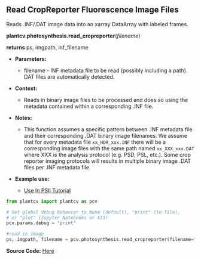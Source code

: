 ## Read CropReporter Fluorescence Image Files

Reads .INF/.DAT image data into an xarray DataArray with labeled frames. 

**plantcv.photosynthesis.read_cropreporter**(*filename*)

**returns** ps, imgpath, inf_filename

- **Parameters:**
    - filename - INF metadata file to be read (possibly including a path). DAT files are automatically detected.
    
- **Context:**
    - Reads in binary image files to be processed and does so using the metadata contained within a corresponding .INF file.
- **Notes:**
    - This function assumes a specific pattern between .INF metadata file and their corresponding .DAT binary image filenames. 
    We assume that for every metadata file `xx_HDR_xxx.INF` there will be a corresponding image files with the same path
    named `xx_XXX_xxx.DAT` where XXX is the analysis protocol (e.g. PSD, PSL, etc.). Some crop reporter imaging protocols will results in multiple binary image .DAT files per .INF metadata file.  
- **Example use:**
    - [Use In PSII Tutorial](psII_tutorial.md) 


```python
from plantcv import plantcv as pcv      

# Set global debug behavior to None (default), "print" (to file), 
# or "plot" (Jupyter Notebooks or X11)
pcv.params.debug = "print"

#read in image
ps, imgpath, filename = pcv.photosynthesis.read_cropreporter(filename="PSII_HDR_20200826_22_rep6.INF")

```

**Source Code:** [Here](https://github.com/danforthcenter/plantcv/blob/master/plantcv/plantcv/photosynthesis/read_cropreporter.py)
